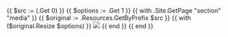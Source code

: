 {{ $src := (.Get 0) }}
{{ $options := .Get 1 }}
{{ with .Site.GetPage "section" "media" }}
  {{ $original := .Resources.GetByPrefix  $src }}
  {{ with ($original.Resize $options) }}
  <img src="{{ .RelPermalink }}" width="{{ .Width }}" height="{{ .Height }}">
  {{ end }} 
{{ end }}

